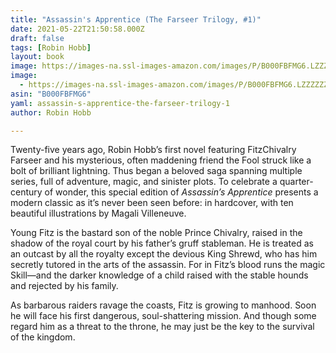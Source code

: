 ```yaml
---
title: "Assassin's Apprentice (The Farseer Trilogy, #1)"
date: 2021-05-22T21:50:58.000Z
draft: false
tags: [Robin Hobb]
layout: book
image: https://images-na.ssl-images-amazon.com/images/P/B000FBFMG6.LZZZZZZZ.jpg
image: 
  - https://images-na.ssl-images-amazon.com/images/P/B000FBFMG6.LZZZZZZZ.jpg
asin: "B000FBFMG6"
yaml: assassin-s-apprentice-the-farseer-trilogy-1
author: Robin Hobb

---
```


Twenty-five years ago, Robin Hobb’s first novel featuring FitzChivalry Farseer and his mysterious, often maddening friend the Fool struck like a bolt of brilliant lightning. Thus began a beloved saga spanning multiple series, full of adventure, magic, and sinister plots. To celebrate a quarter-century of wonder, this special edition of *Assassin’s Apprentice* presents a modern classic as it’s never been seen before: in hardcover, with ten beautiful illustrations by Magali Villeneuve.  
  
 Young Fitz is the bastard son of the noble Prince Chivalry, raised in the shadow of the royal court by his father’s gruff stableman. He is treated as an outcast by all the royalty except the devious King Shrewd, who has him secretly tutored in the arts of the assassin. For in Fitz’s blood runs the magic Skill—and the darker knowledge of a child raised with the stable hounds and rejected by his family.  
  
 As barbarous raiders ravage the coasts, Fitz is growing to manhood. Soon he will face his first dangerous, soul-shattering mission. And though some regard him as a threat to the throne, he may just be the key to the survival of the kingdom.